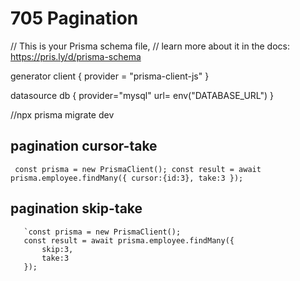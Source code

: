 # 705 Pagination
// This is your Prisma schema file,
// learn more about it in the docs: https://pris.ly/d/prisma-schema

generator client {
  provider = "prisma-client-js"
}

datasource db {
  provider="mysql"
  url= env("DATABASE_URL")
}

//npx prisma migrate dev

## pagination cursor-take
` const prisma = new PrismaClient();
       const result = await prisma.employee.findMany({
           cursor:{id:3},
           take:3
       });`

## pagination skip-take
       `const prisma = new PrismaClient();
       const result = await prisma.employee.findMany({
           skip:3,
           take:3
       });